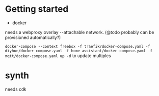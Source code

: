 # Getting started
- docker

needs a webproxy overlay --attachable network. (@todo probably can be provisioned automatically?)



`docker-compose --context freebox -f traefik/docker-compose.yaml -f diyhue/docker-compose.yaml -f home-assistant/docker-compose.yaml -f mqtt/docker-compose.yaml up -d` to update multiples


# synth

needs cdk